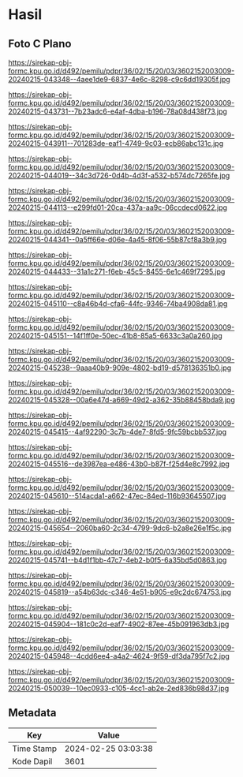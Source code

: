 # Hasil

## Foto C Plano

https://sirekap-obj-formc.kpu.go.id/d492/pemilu/pdpr/36/02/15/20/03/3602152003009-20240215-043348--4aee1de9-6837-4e6c-8298-c9c6dd19305f.jpg

https://sirekap-obj-formc.kpu.go.id/d492/pemilu/pdpr/36/02/15/20/03/3602152003009-20240215-043731--7b23adc6-e4af-4dba-b196-78a08d438f73.jpg

https://sirekap-obj-formc.kpu.go.id/d492/pemilu/pdpr/36/02/15/20/03/3602152003009-20240215-043911--701283de-eaf1-4749-9c03-ecb86abc131c.jpg

https://sirekap-obj-formc.kpu.go.id/d492/pemilu/pdpr/36/02/15/20/03/3602152003009-20240215-044019--34c3d726-0d4b-4d3f-a532-b574dc7265fe.jpg

https://sirekap-obj-formc.kpu.go.id/d492/pemilu/pdpr/36/02/15/20/03/3602152003009-20240215-044113--e299fd01-20ca-437a-aa9c-06ccdecd0622.jpg

https://sirekap-obj-formc.kpu.go.id/d492/pemilu/pdpr/36/02/15/20/03/3602152003009-20240215-044341--0a5ff66e-d06e-4a45-8f06-55b87cf8a3b9.jpg

https://sirekap-obj-formc.kpu.go.id/d492/pemilu/pdpr/36/02/15/20/03/3602152003009-20240215-044433--31a1c271-f6eb-45c5-8455-6e1c469f7295.jpg

https://sirekap-obj-formc.kpu.go.id/d492/pemilu/pdpr/36/02/15/20/03/3602152003009-20240215-045110--c8a46b4d-cfa6-44fc-9346-74ba4908da81.jpg

https://sirekap-obj-formc.kpu.go.id/d492/pemilu/pdpr/36/02/15/20/03/3602152003009-20240215-045151--14f1ff0e-50ec-41b8-85a5-6633c3a0a260.jpg

https://sirekap-obj-formc.kpu.go.id/d492/pemilu/pdpr/36/02/15/20/03/3602152003009-20240215-045238--9aaa40b9-909e-4802-bd19-d578136351b0.jpg

https://sirekap-obj-formc.kpu.go.id/d492/pemilu/pdpr/36/02/15/20/03/3602152003009-20240215-045328--00a6e47d-a669-49d2-a362-35b88458bda9.jpg

https://sirekap-obj-formc.kpu.go.id/d492/pemilu/pdpr/36/02/15/20/03/3602152003009-20240215-045415--4af92290-3c7b-4de7-8fd5-9fc59bcbb537.jpg

https://sirekap-obj-formc.kpu.go.id/d492/pemilu/pdpr/36/02/15/20/03/3602152003009-20240215-045516--de3987ea-e486-43b0-b87f-f25d4e8c7992.jpg

https://sirekap-obj-formc.kpu.go.id/d492/pemilu/pdpr/36/02/15/20/03/3602152003009-20240215-045610--514acda1-a662-47ec-84ed-116b93645507.jpg

https://sirekap-obj-formc.kpu.go.id/d492/pemilu/pdpr/36/02/15/20/03/3602152003009-20240215-045654--2060ba60-2c34-4799-9dc6-b2a8e26e1f5c.jpg

https://sirekap-obj-formc.kpu.go.id/d492/pemilu/pdpr/36/02/15/20/03/3602152003009-20240215-045741--b4d1f1bb-47c7-4eb2-b0f5-6a35bd5d0863.jpg

https://sirekap-obj-formc.kpu.go.id/d492/pemilu/pdpr/36/02/15/20/03/3602152003009-20240215-045819--a54b63dc-c346-4e51-b905-e9c2dc674753.jpg

https://sirekap-obj-formc.kpu.go.id/d492/pemilu/pdpr/36/02/15/20/03/3602152003009-20240215-045904--181c0c2d-eaf7-4902-87ee-45b091963db3.jpg

https://sirekap-obj-formc.kpu.go.id/d492/pemilu/pdpr/36/02/15/20/03/3602152003009-20240215-045948--4cdd6ee4-a4a2-4624-9f59-df3da795f7c2.jpg

https://sirekap-obj-formc.kpu.go.id/d492/pemilu/pdpr/36/02/15/20/03/3602152003009-20240215-050039--10ec0933-c105-4cc1-ab2e-2ed836b98d37.jpg


## Metadata

| Key        | Value               |
| ---------- | ------------------- |
| Time Stamp | 2024-02-25 03:03:38 |
| Kode Dapil | 3601                |



